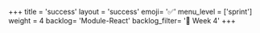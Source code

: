 +++
title = 'success'
layout = 'success'
emoji= '✅'
menu_level = ['sprint']
weight = 4
backlog= 'Module-React'
backlog_filter= '📅 Week 4'
+++
